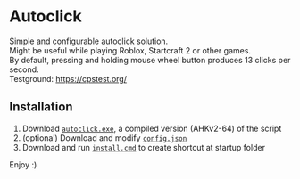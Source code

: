 # Autoclick

Simple and configurable autoclick solution.  
Might be useful while playing Roblox, Startcraft 2 or other games.  
By default, pressing and holding mouse wheel button produces 13 clicks per second.  
Testground: https://cpstest.org/

## Installation

1. Download [`autoclick.exe`](autoclick.exe), a compiled version (AHKv2-64) of the script
2. (optional) Download and modify [`config.json`](config.json)
3. Download and run [`install.cmd`](install.cmd) to create shortcut at startup folder

Enjoy :)

